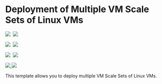 # Deployment of Multiple VM Scale Sets of Linux VMs

<IMG SRC="https://azbotstorage.blob.core.windows.net/badges/301-multi-vmss-linux/PublicLastTestDate.svg" />&nbsp;
<IMG SRC="https://azbotstorage.blob.core.windows.net/badges/301-multi-vmss-linux/PublicDeployment.svg" />&nbsp;

<IMG SRC="https://azbotstorage.blob.core.windows.net/badges/301-multi-vmss-linux/FairfaxLastTestDate.svg" />&nbsp;
<IMG SRC="https://azbotstorage.blob.core.windows.net/badges/301-multi-vmss-linux/FairfaxDeployment.svg" />&nbsp;

<IMG SRC="https://azbotstorage.blob.core.windows.net/badges/301-multi-vmss-linux/BestPracticeResult.svg" />&nbsp;
<IMG SRC="https://azbotstorage.blob.core.windows.net/badges/301-multi-vmss-linux/CredScanResult.svg" />&nbsp;

<a href="https://portal.azure.com/#create/Microsoft.Template/uri/https%3A%2F%2Fraw.githubusercontent.com%2FAzure%2Fazure-quickstart-templates%2Fmaster%2F301-multi-vmss-linux%2Fazuredeploy.json" target="_blank">
    <img src="http://azuredeploy.net/deploybutton.png"/>
</a>
<a href="http://armviz.io/#/?load=https%3A%2F%2Fraw.githubusercontent.com%2FAzure%2Fazure-quickstart-templates%2Fmaster%2F301-multi-vmss-linux%2Fazuredeploy.json" target="_blank">
    <img src="http://armviz.io/visualizebutton.png"/>
</a>

This template allows you to deploy multiple VM Scale Sets of Linux VMs.
